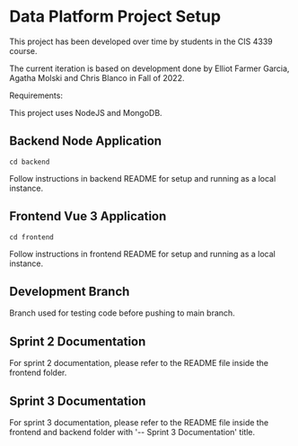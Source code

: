 # Data Platform Project Setup

This project has been developed over time by students in the CIS 4339 course.

The current iteration is based on development done by Elliot Farmer Garcia, Agatha	Molski and Chris	Blanco in Fall of 2022.

Requirements:

This project uses NodeJS and MongoDB.

## Backend Node Application
```
cd backend
```
Follow instructions in backend README for setup and running as a local instance.

## Frontend Vue 3 Application
```
cd frontend
```
Follow instructions in frontend README for setup and running as a local instance.

## Development Branch

Branch used for testing code before pushing to main branch.

## Sprint 2 Documentation

For sprint 2 documentation, please refer to the README file inside
the frontend folder.

## Sprint 3 Documentation

For sprint 3 documentation, please refer to the README file inside
the frontend and backend folder with '-- Sprint 3 Documentation' title.


